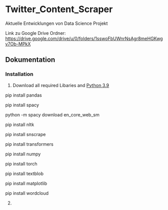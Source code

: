 # Twitter_Content_Scraper
Aktuelle Entwicklungen von Data Science Projekt

Link zu Google Drive Ordner:
https://drive.google.com/drive/u/0/folders/1sswoFbUWnrNsAgr8meHGKwgv7Ob-MPkX

## Dokumentation

### Installation

1. Download all required Libaries and [Python 3.9](https://www.python.org/downloads/release/python-3913/)

pip install pandas

pip install spacy

python -m spacy download en_core_web_sm

pip install nltk

pip install snscrape

pip install transformers

pip install numpy

pip install torch

pip install textblob

pip install matplotlib

pip install wordcloud

2. 
